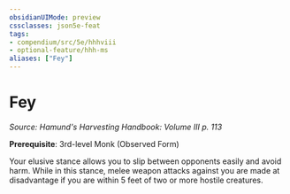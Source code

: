 ```yaml
---
obsidianUIMode: preview
cssclasses: json5e-feat
tags:
- compendium/src/5e/hhhviii
- optional-feature/hhh-ms
aliases: ["Fey"]
---
```

# Fey
*Source: Hamund's Harvesting Handbook: Volume III p. 113*  

**Prerequisite**: 3rd-level Monk (Observed Form)

Your elusive stance allows you to slip between opponents easily and avoid harm. While in this stance, melee weapon attacks against you are made at disadvantage if you are within 5 feet of two or more hostile creatures.